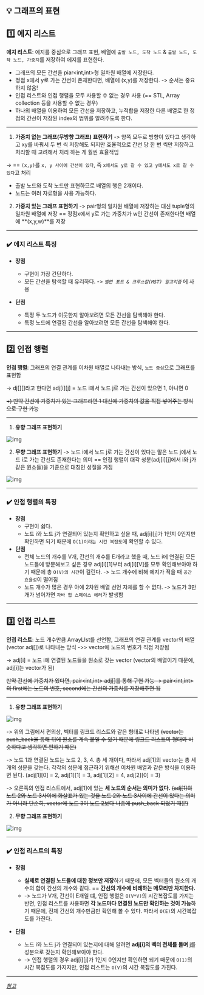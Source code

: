 ## 💡 그래프의 표현

## 1️⃣ 에지 리스트
**에지 리스트**: 에지를 중심으로 그래프 표현, 배열에 `출발 노드, 도착 노드` & `출발 노드, 도착 노드, 가중치`를 저장하여 에지를 표현한다.

- 그래프의 모든 간선을 piar<int,int>형 일차원 배열에 저장한다.
- 정점 x에서 y로 가는 간선이 존재한다면, 배열에 (x,y)를 저장한다. -> 순서는 중요하지 않음!
- 인접 리스트와 인접 행렬을 모두 사용할 수 없는 경우 사용 (== STL, Array collection 등을 사용할 수 없는 경우)
- 하나의 배열을 이용하여 모든 간선을 저장하고, 누적합을 저장한 다른 배열로 한 정점의 간선이 저장된 index의 범위를 알려주도록 한다.

***

1. **가중치 없는 그래프(무방향 그래프) 표현하기** -> 양쪽 모두로 방향이 있다고 생각하고 xy를 바꿔서 두 번 씩 저장해도 되지만 효율적으로 간선 당 한 번 씩만 저장하고 처리할 때 고려해서 처리 하는 게 훨씬 효율적임

-> == `(x,y)`를 `x, y 사이에 간선이 있다`, 즉 `x에서도 y로 갈 수 있고 y에서도 x로 갈 수 있다`고 처리

  - 출발 노드와 도착 노드만 표현하므로 배열의 행은 2개이다.
  - 노드는 여러 자료형을 사용 가능하다.

2. **가중치 있는 그래프 표현하기** -> pair형의 일차원 배열에 저장하는 대신 tuple형의 일차원 배열에 저장 == 정점x에서 y로 가는 가중치가 w인 간선이 존재한다면 배열에 **(x,y,w)**를 저장

***

### ✔️ 에지 리스트 특징
- **장점**
  - 구현이 가장 간단하다.
  - 모든 간선을 탐색할 때 유리하다. -> *`벨만 포드 & 크루스칼(MST) 알고리즘`* 에 사용
 
- **단점**
  - 특정 두 노드가 이웃한지 알아보려면 모든 간선을 탐색해야 한다.
  - 특정 노드에 연결된 간선을 알아보려면 모든 간선을 탐색해야 한다.
 
***

## 2️⃣ 인접 행렬
**인접 행렬**: 그래프의 연결 관계를 이차원 배열로 나타내는 방식, `노드 중심`으로 그래프를 표현함

-> dj[][]라고 한다면 adj[i][j] =  노드 i에서 노드 j로 가는 간선이 있으면 1, 아니면 0

~~+) 만약 간선에 가중치가 있는 그래프라면 1 대신에 가중치의 값을 직접 넣어주는 방식으로 구현 가능~~

***

1. **유향 그래프 표현하기**

![img](https://img1.daumcdn.net/thumb/R1280x0/?scode=mtistory2&fname=https%3A%2F%2Ft1.daumcdn.net%2Fcfile%2Ftistory%2F21029250584C0F2413)

2. **무향 그래프 표현하기** -> 노드 i에서 노드 j로 가는 간선이 있다는 말은 노드 j에서 노드 i로 가는 간선도 존재한다는 의미 == 인접 행렬이 대각 성분(adj[i][j]에서 i와 j가 같은 원소들)을 기준으로 대칭인 성질을 가짐

![img](https://img1.daumcdn.net/thumb/R1280x0/?scode=mtistory2&fname=https%3A%2F%2Ft1.daumcdn.net%2Fcfile%2Ftistory%2F2405384D584C11BC2E)

***

### ✔️ 인접 행렬의 특징
- **장점**
  - 구현이 쉽다.
  - 노드 i와 노드 j가 연결되어 있는지 확인하고 싶을 때, adj[i][j]가 1인지 0인지만 확인하면 되기 때문에 `O(1)이라는 시간 복잡도`에 확인할 수 있다.
- **단점**
  - 전체 노드의 개수를 V개, 간선의 개수를 E개라고 했을 때, 노드 i에 연결된 모든 노드들에 방문해보고 싶은 경우 adj[i][1]부터 adj[i][V]를 모두 확인해보아야 하기 때문에 총 `O(V)의 시간`이 걸린다. -> 노드 개수에 비해 에지가 적을 때 `공간 효율성`이 떨어짐
  - 노드 개수가 많은 경우 아예 2차원 배열 선언 자체를 할 수 없다. -> 노드가 3만개가 넘어가면 `자바 힙 스페이스 에러`가 발생함

 ***

 ## 3️⃣ 인접 리스트
 **인접 리스트**: 노드 개수만큼 ArrayLIst를 선언함, 그래프의 연결 관계를 vector의 배열(vector<int> adj[])로 나타내는 방식 ->> vector<int>에 노드의 번호가 직접 저장됨

 -> adj[i] = 노드 i에 연결된 노드들을 원소로 갖는 vector (vector의 배열이기 때문에, adj[i]는 vector가 됨)

 ~~만약 간선에 가중치가 있다면, pair<int,int> adj[]를 통해 구현 가능 -> pair<int,int>의 first에는 노드의 번호, second에는 간선의 가중치를 저장해주면 됨~~

 ***

 1. **유향 그래프 표현하기**

![img](https://img1.daumcdn.net/thumb/R1280x0/?scode=mtistory2&fname=https%3A%2F%2Ft1.daumcdn.net%2Fcfile%2Ftistory%2F2269874B584C17F301)

-> 위의 그림에서 편의상, 벡터를 링크드 리스트와 같은 형태로 나타냄 ~~(vector는 push_back을 통해 뒤에 원소를 계속 붙일 수 있기 때문에 링크드 리스트의  형태와 비슷하다고 생각하면 편하기 때문)~~

-> 노드 1과 연결된 노드는 노드 2, 3, 4. 총 세 개이다, 따라서 adj[1]의 vector는 총 세 개의 성분을 갖는다. 각각의 성분에 접근하기 위해선 이차원 배열과 같은 방식을 이용하면 된다. (adj[1][0] = 2, adj[1][1] = 3, adj[1][2] = 4, adj[2][0] = 3)

-> 오른쪽의 인접 리스트에서, adj[1]에 있는 **세 노드의 순서는 의미가 없다.** ~~(adj[1]의 노드 2와 노드 3사이에 화살표가 있는 것을 노드 2와 노드 3사이에 간선이 있다는 의미가 아니라 단순히, vector에 노드 3이 노드 2보다 나중에 push_back 되었기 때문)~~

2. **무향 그래프 표현하기**

![img](https://img1.daumcdn.net/thumb/R1280x0/?scode=mtistory2&fname=https%3A%2F%2Ft1.daumcdn.net%2Fcfile%2Ftistory%2F265E074D584C26DD2B)

***

### ✔️ 인접 리스트의 특징
- **장점**
  - **실제로 연결된 노드들에 대한 정보만 저장**하기 때문에, 모든 벡터들의 원소의 개수의 합이 간선의 개수와 같다. == **간선의 개수에 비례하는 메모리만 차지한다.**
  - -> 노드가 V개, 간선이 E개일 떄, 인접 행렬은 `O(V*V)`의 시간복잡도를 가지는 반면, 인접 리스트를 사용하면 **각 노드마다 연결된 노드만 확인하는 것이 가능**하기 때문에, 전체 간선의 개수만큼만 확인해 볼 수 있다. 따라서 `O(E)`의 시간복잡도를 가진다.
  
- **단점**
  - 노드 i와 노드 j가 연결되어 있는지에 대해 알려면 **adj[i]의 벡터 전체를 돌며** j를 성분으로 갖는지 확인해보아야 한다.
  -  -> 인접 행렬의 경우 adj[i][j]가 1인지 0인지만 확인하면 되기 때문에 `O(1)`의 시간 복잡도를 가지지만, 인접 리스트는 `O(V)`의 시간 복잡도를 가진다. 

***

*[참고](https://sarah950716.tistory.com/12)*
